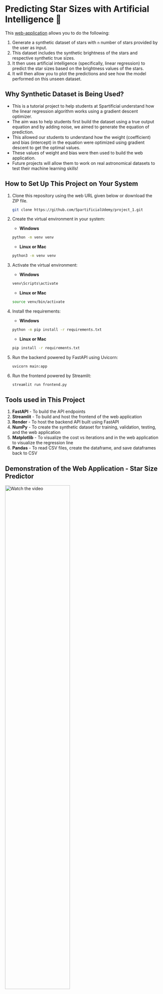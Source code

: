 # Predicting Star Sizes with Artificial Intelligence 🌠

This [web-application](https://starsize.streamlit.app/) allows you to do the following:
1. Generate a synthetic dataset of stars with `n` number of stars provided by the user as input.
2. This dataset includes the synthetic brightness of the stars and respective synthetic true sizes.
3. It then uses artificial intelligence (specifically, linear regression) to predict the star sizes based on the brightness values of the stars.
4. It will then allow you to plot the predictions and see how the model performed on this unseen dataset.

## Why Synthetic Dataset is Being Used?
* This is a tutorial project to help students at Spartificial understand how the linear regression algorithm works using a gradient descent optimizer.
* The aim was to help students first build the dataset using a true output equation and by adding noise, we aimed to generate the equation of prediction.
* This allowed our students to understand how the weight (coefficient) and bias (intercept) in the equation were optimized using gradient descent to get the optimal values.
* These values of weight and bias were then used to build the web application.
* Future projects will allow them to work on real astronomical datasets to test their machine learning skills!

## How to Set Up This Project on Your System
1. Clone this repository using the web URL given below or download the ZIP file.
   ```bash
   git clone https://github.com/SpartificialUdemy/project_1.git
   ```

2. Create the virtual environment in your system:
   - **Windows**
   ```bash
   python -m venv venv
   ```
   - **Linux or Mac**
   ```bash
   python3 -m venv venv
   ```

3. Activate the virtual environment:
   - **Windows**
   ```bash
   venv\Scripts\activate
   ```
   - **Linux or Mac**
   ```bash
   source venv/bin/activate
   ```

4. Install the requirements:
   - **Windows**
   ```bash
   python -m pip install -r requirements.txt
   ```
   - **Linux or Mac**
   ```bash
   pip install -r requirements.txt
   ```

5. Run the backend powered by FastAPI using Uvicorn:
   ```bash
   uvicorn main:app 
   ```

6. Run the frontend powered by Streamlit:
   ```bash
   streamlit run frontend.py
   ```

## Tools used in This Project
1. **FastAPI** - To build the API endpoints
2. **Streamlit** - To build and host the frontend of the web application
3. **Render** - To host the backend API built using FastAPI
4. **NumPy** - To create the synthetic dataset for training, validation, testing, and the web application
5. **Matplotlib** - To visualize the cost vs iterations and in the web application to visualize the regression line
6. **Pandas** - To read CSV files, create the dataframe, and save dataframes back to CSV


## Demonstration of the Web Application - Star Size Predictor
<a href="https://youtu.be/2mpu0_Wn1l8" target="_blank">
    <img src="https://github.com/SpartificialUdemy/project_1/blob/main/video-thumbnail.png" alt="Watch the video" width="65%" />
</a>

